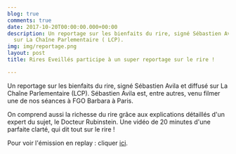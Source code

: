 ```yaml
---
blog: true
comments: true
date: 2017-10-20T00:00:00.000+00:00
description: Un reportage sur les bienfaits du rire, signé Sébastien Avila et diffusé
  sur La Chaîne Parlementaire ( LCP).
img: img/reportage.png
layout: post
title: Rires Eveillés participe à un super reportage sur le rire !

---
```

Un reportage sur les bienfaits du rire, signé Sébastien Avila et diffusé sur La Chaîne Parlementaire (LCP). Sébastien Avila est, entre autres, venu filmer une de nos séances à FGO Barbara à Paris. 

On comprend aussi la richesse du rire grâce aux explications détaillés d'un expert du sujet, le Docteur Rubinstein. Une vidéo de 20 minutes d'une parfaite clarté, qui dit tout sur le rire !

Pour voir l'émission en replay : cliquer [ici](http://www.lcp.fr/emissions/etat-de-sante/284886-etat-de-sante).